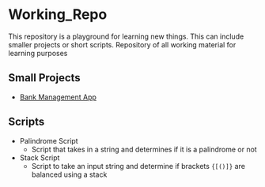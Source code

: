 # Working_Repo
This repository is a playground for learning new things. This can include smaller projects or short scripts. 
Repository of all working material for learning purposes

## Small Projects
- [Bank Management App](https://github.com/j-delisle/Working_Repo/tree/master/bank_management)

## Scripts
-  Palindrome Script
   - Script that takes in a string and determines if it is a palindrome or not
-  Stack Script
   - Script to take an input string and determine if brackets `{[()]}` are balanced using a stack
